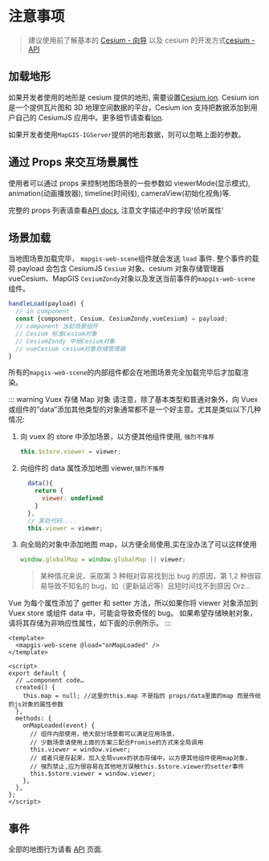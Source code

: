 # 注意事项

> 建议使用前了解基本的 [Cesium - 向导](https://cesium.com/docs/) 以及 cesium 的开发方式[cesium - API](https://cesium.com/docs/cesiumjs-ref-doc/)

## 加载地形

如果开发者使用的地形是 cesium 提供的地形, 需要设置[Cesium ion](https://cesium.com/docs/oauth/). Cesium ion 是一个提供瓦片图和 3D 地理空间数据的平台，Cesium ion 支持把数据添加到用户自己的 CesiumJS 应用中。更多细节请查看[Ion](https://cesium.com/ion).

如果开发者使用`MapGIS-IGServer`提供的地形数据，则可以忽略上面的参数。

## 通过 Props 来交互场景属性

使用者可以通过 props 来控制地图场景的一些参数如 viewerMode(显示模式), animation(动画播放器), timeline(时间线), cameraView(初始化视角)等.

完整的 props 列表请查看[API docs](/api/#props), 注意文字描述中的字段'侦听属性'

## 场景加载

当地图场景加载完毕， `mapgis-web-scene`组件就会发送 `load` 事件. 整个事件的载荷 payload 会包含 CesiumJS `Cesium` 对象、cesium 对象存储管理器 vueCesium、MapGIS `CesiumZondy`对象以及发送当前事件的`mapgis-web-scene`组件。

```js
handleLoad(payload) {
  // in component
  const {component, Cesium, CesiumZondy,vueCesium} = payload;
  // component 当前场景组件
  // Cesium 标准Cesium对象
  // CesiumZondy 中地Cesium对象
  // vueCesium cesium对象存储管理器
}
```

所有的`mapgis-web-scene`的内部组件都会在地图场景完全加载完毕后才加载渲染。

::: warning Vuex 存储 Map 对象
请注意，除了基本类型和普通对象外，向 Vuex 或组件的“data”添加其他类型的对象通常都不是一个好主意。尤其是类似以下几种情况:

1.  向 vuex 的 store 中添加场景，以方便其他组件使用, `强烈不推荐`
    ```js
    this.$store.viewer = viewer;
    ```
2.  向组件的 data 属性添加地图 viewer,`强烈不推荐`
    ```js
      data(){
        return {
          viewer: undefined
        }
      },
      // 某处代码....
      this.viewer = viewer;
    ```
3.  向全局的对象中添加地图 map，以方便全局使用,实在没办法了可以这样使用
    ```js
    window.globalMap = window.globalMap || viewer;
    ```
    > 某种情况来说，采取第 3 种相对容易找到出 bug 的原因，第 1,2 种很容易导致不知名的 bug，如（更新延迟等）且短时间找不到原因 Orz...

Vue 为每个属性添加了 getter 和 setter 方法，所以如果你将 viewer 对象添加到 Vuex store 或组件 data 中，可能会导致奇怪的 bug。
如果希望存储映射对象，请将其存储为非响应性属性，如下面的示例所示。
:::

```vue
<template>
  <mapgis-web-scene @load="onMapLoaded" />
</template>

<script>
export default {
  // …component code…
  created() {
    this.map = null; //这里的this.map 不是指的 props/data里面的map 而是传统的js对象的属性参数
  },
  methods: {
    onMapLoaded(event) {
      // 组件内部使用，绝大部分场景都可以满足应用场景，
      // 少数场景请使用上面的方案三配合Promise的方式来全局调用
      this.viewer = window.viewer;
      // 或者只是存起来，加入全局vuex的状态存储中，以方便其他组件使用map对象，
      // 强烈禁止,应为很容易在其他地方误触this.$store.viewer的setter事件
      this.$store.viewer = window.viewer;
    },
  },
};
</script>
```

## 事件

全部的地图行为请看 [API](/api/#events) 页面.
